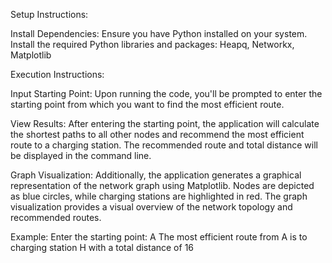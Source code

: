 Setup Instructions:

Install Dependencies:
Ensure you have Python installed on your system.
Install the required Python libraries and packages: Heapq, Networkx, Matplotlib

Execution Instructions:

Input Starting Point:
Upon running the code, you'll be prompted to enter the starting point from which you want to find the most efficient route.

View Results:
After entering the starting point, the application will calculate the shortest paths to all other nodes and recommend the most efficient route to a charging station.
The recommended route and total distance will be displayed in the command line.

Graph Visualization:
Additionally, the application generates a graphical representation of the network graph using Matplotlib. Nodes are depicted as blue circles, while charging stations are highlighted in red.
The graph visualization provides a visual overview of the network topology and recommended routes.

Example:
Enter the starting point: A
The most efficient route from A is to charging station H with a total distance of 16
